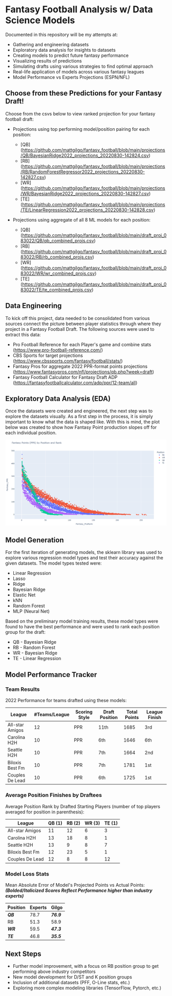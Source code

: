 # Fantasy Football Analysis w/ Data Science Models
Documented in this repository will be my attempts at:
* Gathering and engineering datasets 
* Exploratory data analysis for insights to datasets
* Creating models to predict future fantasy performance 
* Visualizing results of predictions
* Simulating drafts using various strategies to find optimal approach
* Real-life application of models across various fantasy leagues
* Model Performance vs Experts Projections (ESPN/NFL)

## Choose from these Predictions for your Fantasy Draft!
Choose from the csvs below to view ranked projection for your fantasy football draft:
* Projections using top performing model/position pairing for each position:
    - [QB] (https://github.com/mattgilgo/fantasy_football/blob/main/projections/QB/BayesianRidge2022_projections_20220830-142824.csv)
    - [RB] (https://github.com/mattgilgo/fantasy_football/blob/main/projections/RB/RandomForestRegressor2022_projections_20220830-142827.csv)
    - [WR] (https://github.com/mattgilgo/fantasy_football/blob/main/projections/WR/BayesianRidge2022_projections_20220830-142827.csv)
    - [TE] (https://github.com/mattgilgo/fantasy_football/blob/main/projections/TE/LinearRegression2022_projections_20220830-142828.csv)


* Projections using aggregate of all 8 ML models for each position:
    - [QB] (https://github.com/mattgilgo/fantasy_football/blob/main/draft_proj_083022/QB/qb_combined_projs.csv)
    - [RB] (https://github.com/mattgilgo/fantasy_football/blob/main/draft_proj_083022/RB/rb_combined_projs.csv)
    - [WR] (https://github.com/mattgilgo/fantasy_football/blob/main/draft_proj_083022/WR/wr_combined_projs.csv)
    - [TE] (https://github.com/mattgilgo/fantasy_football/blob/main/draft_proj_083022/TE/te_combined_projs.csv)

## Data Engineering
To kick off this project, data needed to be consolidated from various sources connect the picture between player statistics through where they project in a Fantasy Football Draft.
The following sources were used to extract this data:
* Pro Football Reference for each Player's game and combine stats (https://www.pro-football-reference.com/)
* CBS Sports for target projections (https://www.cbssports.com/fantasy/football/stats/)
* Fantasy Pros for aggregate 2022 PPR-format points projections (https://www.fantasypros.com/nfl/projections/qb.php?week=draft)
* Fantasy Football Calculator for Fantasy Draft ADP (https://fantasyfootballcalculator.com/adp/ppr/12-team/all)

## Exploratory Data Analysis (EDA)
Once the datasets were created and engineered, the next step was to explore the datasets visually. As a first step in the process, it is simply important to know what the data is shaped like. With this is mind, the plot below was created to show how Fantasy Point production slopes off for each individual position.

![alt text](https://github.com/mattgilgo/fantasy_football/blob/main/plots/points_by_position.PNG?raw=true)

## Model Generation
For the first iteration of generating models, the sklearn library was used to explore various regression model types and test their accuracy against the given datasets. 
The model types tested were:
* Linear Regression
* Lasso
* Ridge
* Bayesian Ridge
* Elastic Net
* kNN
* Random Forest
* MLP (Neural Net)

Based on the preliminary model training results, these model types were found to have the best performance and were used to rank each position group for the draft:
* QB - Bayesian Ridge
* RB - Random Forest
* WR - Bayesian Ridge
* TE - Linear Regression


## Model Performance Tracker
### Team Results
2022 Performance for teams drafted using these models:

| League          | #Teams/League | Scoring Style | Draft Position | Total Points  | League Finish |
| --------------- | ------------- | ------------- | -------------- | ------------- | ------------- |
| All-star Amigos | 12            | PPR           | 11th           | 1685          | 3rd           |
| Carolina H2H    | 10            | PPR           | 6th            | 1646          | 6th           |
| Seattle H2H     | 10            | PPR           | 7th            | 1664          | 2nd           |
| Biloxis Best Fm | 10            | PPR           | 7th            | 1781          | 1st           |
| Couples De Lead | 10            | PPR           | 6th            | 1725          | 1st           |

### Average Position Finishes by Draftees
Average Position Rank by Drafted Starting Players (number of top players averaged for position in parenthesis):

| League          | QB (1) | RB (2) | WR (3) | TE (1) |
| --------------- | -----  | ------ | ------ | ------ |
| All-star Amigos | 11     | 12     | 6      | 3      |
| Carolina H2H    | 13     | 18     | 8      | 1      |
| Seattle H2H     | 13     | 9      | 8      | 7      |
| Biloxis Best Fm | 12     | 23     | 5      | 1      |
| Couples De Lead | 12     | 8      | 8      | 12     |

### Model Loss Stats
Mean Absolute Error of Model's Projected Points vs Actual Points:
***(Bolded/Italicized Scores Reflect Performance higher than industry experts)***

| Position   | Experts | Gilgo      |
| ---------- | ------- | ---------- |
| ***QB***   | 78.7    | ***76.9*** |
| RB         | 51.3    | 58.9       |
| ***WR***   | 59.5    | ***47.3*** |
| ***TE***   | 46.8    | ***35.5*** |

## Next Steps
* Further model improvement, with a focus on RB position group to get performing above industry competitors
* New model development for D/ST and K position groups
* Inclusion of additional datasets (PFF, O-Line stats, etc.)
* Exploring more complex modeling libraries (TensorFlow, Pytorch, etc.)




